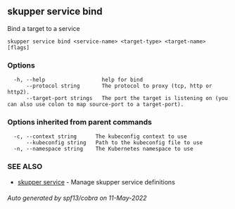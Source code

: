 ## skupper service bind

Bind a target to a service

```
skupper service bind <service-name> <target-type> <target-name> [flags]
```

### Options

```
  -h, --help                  help for bind
      --protocol string       The protocol to proxy (tcp, http or http2).
      --target-port strings   The port the target is listening on (you can also use colon to map source-port to a target-port).
```

### Options inherited from parent commands

```
  -c, --context string      The kubeconfig context to use
      --kubeconfig string   Path to the kubeconfig file to use
  -n, --namespace string    The Kubernetes namespace to use
```

### SEE ALSO

* [skupper service](skupper_service.md)	 - Manage skupper service definitions

###### Auto generated by spf13/cobra on 11-May-2022

